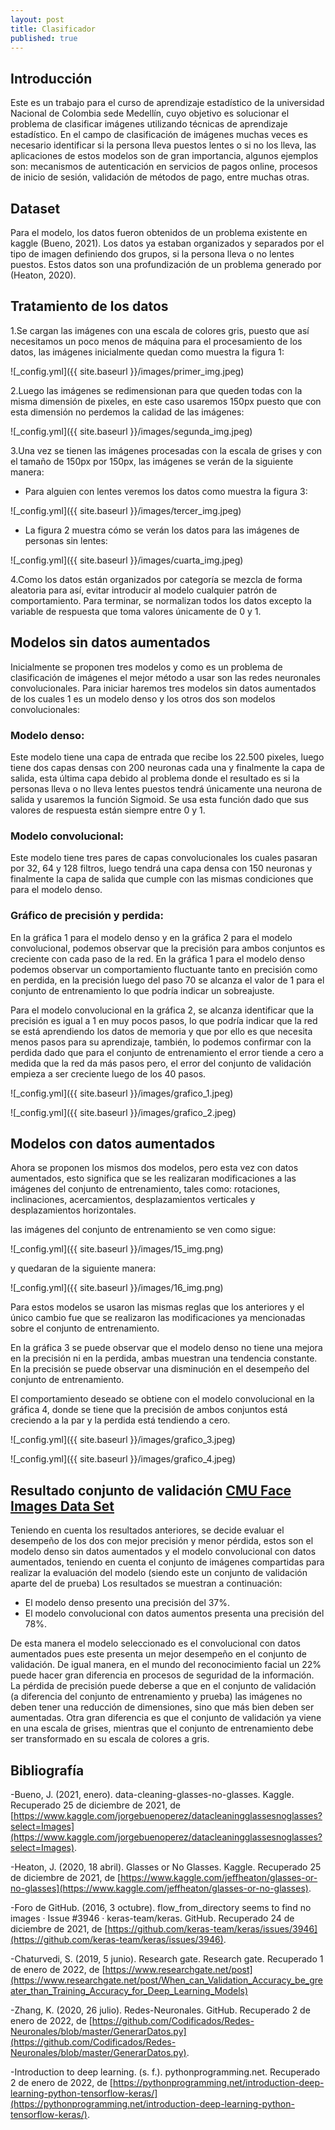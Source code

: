 ```yaml
---
layout: post
title: Clasificador
published: true
---
```

## Introducción
Este es un trabajo para el curso de aprendizaje estadístico de la universidad Nacional de Colombia sede Medellín, cuyo objetivo es solucionar el problema de clasificar imágenes utilizando técnicas de aprendizaje estadístico. En el campo de clasificación de imágenes muchas veces es necesario identificar si la persona lleva puestos lentes o si no los lleva, las aplicaciones de estos modelos son de gran importancia, algunos ejemplos son: mecanismos de autenticación en servicios de pagos online, procesos de inicio de sesión, validación de métodos de pago, entre muchas otras.

## Dataset
Para el modelo, los datos fueron obtenidos de un problema existente en kaggle (Bueno, 2021). Los datos ya estaban organizados y separados por el tipo de imagen definiendo dos grupos, si la persona lleva o no lentes puestos. Estos datos son una profundización de un problema generado por (Heaton, 2020).

## Tratamiento de los datos
1.Se cargan las imágenes con una escala de colores gris, puesto que así necesitamos un poco menos de máquina para el procesamiento de los datos, las imágenes inicialmente quedan como muestra la figura 1:

![_config.yml]({{ site.baseurl }}/images/primer_img.jpeg)

2.Luego las imágenes se redimensionan para que queden todas con la misma dimensión de pixeles, en este caso usaremos 150px puesto que con esta dimensión no perdemos la calidad de las imágenes:

![_config.yml]({{ site.baseurl }}/images/segunda_img.jpeg)

3.Una vez se tienen las imágenes procesadas con la escala de grises y con el tamaño de 150px por 150px, las imágenes se verán de la siguiente manera:

- Para alguien con lentes veremos los datos como muestra la figura 3:

![_config.yml]({{ site.baseurl }}/images/tercer_img.jpeg)


- La figura 2 muestra cómo se verán los datos para las imágenes de personas sin lentes:

![_config.yml]({{ site.baseurl }}/images/cuarta_img.jpeg)


4.Como los datos están organizados por categoría se mezcla de forma aleatoria para así, evitar introducir al modelo cualquier patrón de comportamiento.
Para terminar, se normalizan todos los datos excepto la variable de respuesta que toma valores únicamente de 0 y 1.



## Modelos sin datos aumentados

Inicialmente se proponen tres modelos y como es un problema de clasificación de imágenes el mejor método a usar son las redes neuronales convolucionales. Para iniciar haremos tres modelos sin datos aumentados de los cuales 1 es un modelo denso y los otros dos son modelos convolucionales:

### Modelo denso:
Este modelo tiene una capa de entrada que recibe los 22.500 pixeles, luego tiene dos capas densas con 200 neuronas cada una y finalmente la capa de salida, esta última capa debido al problema donde el resultado es si la personas lleva o no lleva lentes puestos tendrá únicamente una neurona de salida y usaremos la función Sigmoid. Se usa esta función dado que sus valores de respuesta están siempre entre 0 y 1.

### Modelo convolucional:
Este modelo tiene tres pares de capas convolucionales los cuales pasaran por 32, 64 y 128 filtros, luego tendrá una capa densa con 150 neuronas y finalmente la capa de salida que cumple con las mismas condiciones que para el modelo denso.


### Gráfico de precisión y perdida:
En la gráfica 1 para el modelo denso y en la gráfica 2 para el modelo convolucional, podemos observar que la precisión para ambos conjuntos es creciente con cada paso de la red. En la gráfica 1 para el modelo denso podemos observar un comportamiento fluctuante tanto en precisión como en perdida, en la precisión luego del paso 70 se alcanza el valor de 1 para el conjunto de entrenamiento lo que podría indicar un sobreajuste.

Para el modelo convolucional en la gráfica 2, se alcanza identificar que la precisión es igual a 1 en muy pocos pasos, lo que podría indicar que la red se está aprendiendo los datos de memoria y que por ello es que necesita menos pasos para su aprendizaje, también, lo podemos confirmar con la perdida dado que para el conjunto de entrenamiento el error tiende a cero a medida que la red da más pasos pero, el error del conjunto de validación empieza a ser creciente luego de los 40 pasos.

![_config.yml]({{ site.baseurl }}/images/grafico_1.jpeg)

![_config.yml]({{ site.baseurl }}/images/grafico_2.jpeg)




## Modelos con datos aumentados

Ahora se proponen los mismos dos modelos, pero esta vez con datos aumentados, esto significa que se les realizaran modificaciones a las imágenes del conjunto de entrenamiento, tales como: rotaciones, inclinaciones, acercamientos, desplazamientos verticales y desplazamientos horizontales. 

las imágenes del conjunto de entrenamiento se ven como sigue:

![_config.yml]({{ site.baseurl }}/images/15_img.png)

y quedaran de la siguiente manera:

![_config.yml]({{ site.baseurl }}/images/16_img.png)


Para estos modelos se usaron las mismas reglas que los anteriores y el único cambio fue que se realizaron las modificaciones ya mencionadas sobre el conjunto de entrenamiento.

En la gráfica 3 se puede observar que el modelo denso no tiene una mejora en la precisión ni en la perdida, ambas muestran una tendencia constante. En la precisión se puede observar una disminución en el desempeño del conjunto de entrenamiento.

El comportamiento deseado se obtiene con el modelo convolucional en la gráfica 4, donde se tiene que la precisión de ambos conjuntos está creciendo a la par y la perdida está tendiendo a cero.


![_config.yml]({{ site.baseurl }}/images/grafico_3.jpeg)


![_config.yml]({{ site.baseurl }}/images/grafico_4.jpeg)




## Resultado conjunto de validación [CMU Face Images Data Set](http://archive.ics.uci.edu/ml/datasets/cmu+face+images)

Teniendo en cuenta los resultados anteriores, se decide evaluar el desempeño de los dos con mejor precisión y menor pérdida, estos son el modelo denso sin datos aumentados y el modelo convolucional con datos aumentados, teniendo en cuenta el conjunto de imágenes compartidas para realizar la evaluación del modelo (siendo este un conjunto de validación aparte del de prueba) 
Los resultados se muestran a continuación: 

- El modelo denso presento una precisión del 37%.
- El modelo convolucional con datos aumentos presenta una precisión del 78%.

De esta manera el modelo seleccionado es el convolucional con datos aumentados pues este presenta un mejor desempeño en el conjunto de validación. De igual manera, en el mundo del reconocimiento facial un 22% puede hacer gran diferencia en procesos de seguridad de la información. La pérdida de precisión puede deberse a que en el conjunto de validación (a diferencia del conjunto de entrenamiento y prueba) las imágenes no deben tener una reducción de dimensiones, sino que más bien deben ser aumentadas. Otra gran diferencia es que el conjunto de validación ya viene en una escala de grises, mientras que el conjunto de entrenamiento debe ser transformado en su escala de colores a gris.



## Bibliografía

-Bueno, J. (2021, enero). data-cleaning-glasses-no-glasses. Kaggle. Recuperado 25 de diciembre de 2021, de [https://www.kaggle.com/jorgebuenoperez/datacleaningglassesnoglasses?select=Images](https://www.kaggle.com/jorgebuenoperez/datacleaningglassesnoglasses?select=Images).

-Heaton, J. (2020, 18 abril). Glasses or No Glasses. Kaggle. Recuperado 25 de diciembre de 2021, de [https://www.kaggle.com/jeffheaton/glasses-or-no-glasses](https://www.kaggle.com/jeffheaton/glasses-or-no-glasses).

-Foro de GitHub. (2016, 3 octubre). flow_from_directory seems to find no images · Issue #3946 · keras-team/keras. GitHub. Recuperado 24 de diciembre de 2021, de [https://github.com/keras-team/keras/issues/3946](https://github.com/keras-team/keras/issues/3946).

-Chaturvedi, S. (2019, 5 junio). Research gate. Research gate. Recuperado 1 de enero de 2022, de [https://www.researchgate.net/post](https://www.researchgate.net/post/When_can_Validation_Accuracy_be_greater_than_Training_Accuracy_for_Deep_Learning_Models)

-Zhang, K. (2020, 26 julio). Redes-Neuronales. GitHub. Recuperado 2 de enero de 2022, de [https://github.com/Codificados/Redes-Neuronales/blob/master/GenerarDatos.py](https://github.com/Codificados/Redes-Neuronales/blob/master/GenerarDatos.py).

-Introduction to deep learning. (s. f.). pythonprogramming.net. Recuperado 2 de enero de 2022, de [https://pythonprogramming.net/introduction-deep-learning-python-tensorflow-keras/](https://pythonprogramming.net/introduction-deep-learning-python-tensorflow-keras/).
